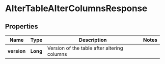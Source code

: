 

# AlterTableAlterColumnsResponse


## Properties

| Name | Type | Description | Notes |
|------------ | ------------- | ------------- | -------------|
|**version** | **Long** | Version of the table after altering columns |  |



